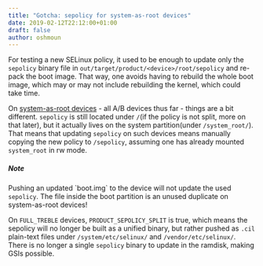 ```yaml
---
title: "Gotcha: sepolicy for system-as-root devices"
date: 2019-02-12T22:12:00+01:00
draft: false
author: oshmoun
---
```


For testing a new SELinux policy, it used to be enough to update only the
`sepolicy` binary file in `out/target/product/<device>/root/sepolicy` and
re-pack the boot image. That way, one avoids having to rebuild the whole boot
image, which may or may not include rebuilding the kernel, which could take
time.

On [system-as-root devices][sys-as-root] - all A/B devices thus far - things are
a bit different. `sepolicy` is still located under `/`(if the policy is not
split, more on that later), but it actually lives on the system partition(under
`/system_root/`).
That means that updating `sepolicy` on such devices means manually copying the
new policy to `/sepolicy`, assuming one has already mounted `system_root` in rw
mode.

<div class="message warning">
  <h5>Note</h5>
Pushing an updated `boot.img` to the device will not update the used
<code>sepolicy</code>. The file inside the boot partition is an unused duplicate
on system-as-root devices!
</div>

On `FULL_TREBLE` devices, `PRODUCT_SEPOLICY_SPLIT` is true, which means the
sepolicy will no longer be built as a unified binary, but rather pushed as
`.cil` plain-text files under `/system/etc/selinux/` and `/vendor/etc/selinux/`.
There is no longer a single `sepolicy` binary to update in the ramdisk, making
GSIs possible.

[sys-as-root]: https://source.android.com/devices/bootloader/system-as-root
